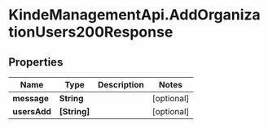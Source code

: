# KindeManagementApi.AddOrganizationUsers200Response

## Properties

Name | Type | Description | Notes
------------ | ------------- | ------------- | -------------
**message** | **String** |  | [optional] 
**usersAdd** | **[String]** |  | [optional] 


